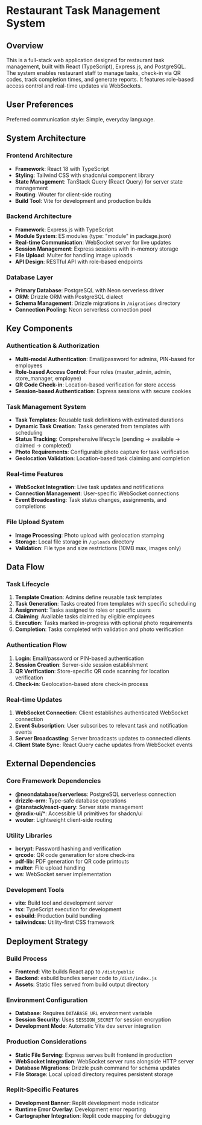 # Restaurant Task Management System

## Overview

This is a full-stack web application designed for restaurant task management, built with React (TypeScript), Express.js, and PostgreSQL. The system enables restaurant staff to manage tasks, check-in via QR codes, track completion times, and generate reports. It features role-based access control and real-time updates via WebSockets.

## User Preferences

Preferred communication style: Simple, everyday language.

## System Architecture

### Frontend Architecture
- **Framework**: React 18 with TypeScript
- **Styling**: Tailwind CSS with shadcn/ui component library
- **State Management**: TanStack Query (React Query) for server state management
- **Routing**: Wouter for client-side routing
- **Build Tool**: Vite for development and production builds

### Backend Architecture
- **Framework**: Express.js with TypeScript
- **Module System**: ES modules (type: "module" in package.json)
- **Real-time Communication**: WebSocket server for live updates
- **Session Management**: Express sessions with in-memory storage
- **File Upload**: Multer for handling image uploads
- **API Design**: RESTful API with role-based endpoints

### Database Layer
- **Primary Database**: PostgreSQL with Neon serverless driver
- **ORM**: Drizzle ORM with PostgreSQL dialect
- **Schema Management**: Drizzle migrations in `/migrations` directory
- **Connection Pooling**: Neon serverless connection pool

## Key Components

### Authentication & Authorization
- **Multi-modal Authentication**: Email/password for admins, PIN-based for employees
- **Role-based Access Control**: Four roles (master_admin, admin, store_manager, employee)
- **QR Code Check-in**: Location-based verification for store access
- **Session-based Authentication**: Express sessions with secure cookies

### Task Management System
- **Task Templates**: Reusable task definitions with estimated durations
- **Dynamic Task Creation**: Tasks generated from templates with scheduling
- **Status Tracking**: Comprehensive lifecycle (pending → available → claimed → completed)
- **Photo Requirements**: Configurable photo capture for task verification
- **Geolocation Validation**: Location-based task claiming and completion

### Real-time Features
- **WebSocket Integration**: Live task updates and notifications
- **Connection Management**: User-specific WebSocket connections
- **Event Broadcasting**: Task status changes, assignments, and completions

### File Upload System
- **Image Processing**: Photo upload with geolocation stamping
- **Storage**: Local file storage in `/uploads` directory
- **Validation**: File type and size restrictions (10MB max, images only)

## Data Flow

### Task Lifecycle
1. **Template Creation**: Admins define reusable task templates
2. **Task Generation**: Tasks created from templates with specific scheduling
3. **Assignment**: Tasks assigned to roles or specific users
4. **Claiming**: Available tasks claimed by eligible employees
5. **Execution**: Tasks marked in-progress with optional photo requirements
6. **Completion**: Tasks completed with validation and photo verification

### Authentication Flow
1. **Login**: Email/password or PIN-based authentication
2. **Session Creation**: Server-side session establishment
3. **QR Verification**: Store-specific QR code scanning for location verification
4. **Check-in**: Geolocation-based store check-in process

### Real-time Updates
1. **WebSocket Connection**: Client establishes authenticated WebSocket connection
2. **Event Subscription**: User subscribes to relevant task and notification events
3. **Server Broadcasting**: Server broadcasts updates to connected clients
4. **Client State Sync**: React Query cache updates from WebSocket events

## External Dependencies

### Core Framework Dependencies
- **@neondatabase/serverless**: PostgreSQL serverless connection
- **drizzle-orm**: Type-safe database operations
- **@tanstack/react-query**: Server state management
- **@radix-ui/***: Accessible UI primitives for shadcn/ui
- **wouter**: Lightweight client-side routing

### Utility Libraries
- **bcrypt**: Password hashing and verification
- **qrcode**: QR code generation for store check-ins
- **pdf-lib**: PDF generation for QR code printouts
- **multer**: File upload handling
- **ws**: WebSocket server implementation

### Development Tools
- **vite**: Build tool and development server
- **tsx**: TypeScript execution for development
- **esbuild**: Production build bundling
- **tailwindcss**: Utility-first CSS framework

## Deployment Strategy

### Build Process
- **Frontend**: Vite builds React app to `/dist/public`
- **Backend**: esbuild bundles server code to `/dist/index.js`
- **Assets**: Static files served from build output directory

### Environment Configuration
- **Database**: Requires `DATABASE_URL` environment variable
- **Session Security**: Uses `SESSION_SECRET` for session encryption
- **Development Mode**: Automatic Vite dev server integration

### Production Considerations
- **Static File Serving**: Express serves built frontend in production
- **WebSocket Integration**: WebSocket server runs alongside HTTP server
- **Database Migrations**: Drizzle push command for schema updates
- **File Storage**: Local upload directory requires persistent storage

### Replit-Specific Features
- **Development Banner**: Replit development mode indicator
- **Runtime Error Overlay**: Development error reporting
- **Cartographer Integration**: Replit code mapping for debugging